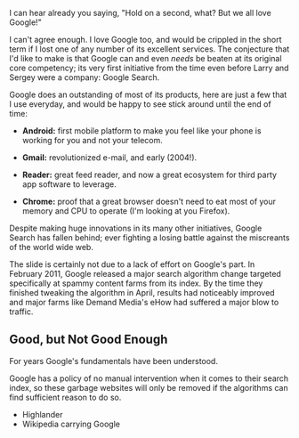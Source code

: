 I can hear already you saying, "Hold on a second, what? But we all love Google!"

I can't agree enough. I love Google too, and would be crippled in the short term if I lost one of any number of its excellent services. The conjecture that I'd like to make is that Google can and even *needs* be beaten at its original core competency; its very first initiative from the time even before Larry and Sergey were a company: Google Search.

Google does an outstanding of most of its products, here are just a few that I use everyday, and would be happy to see stick around until the end of time:

* **Android:** first mobile platform to make you feel like your phone is working for you and not your telecom.

* **Gmail:** revolutionized e-mail, and early (2004!).

* **Reader:** great feed reader, and now a great ecosystem for third party app software to leverage.

* **Chrome:** proof that a great browser doesn't need to eat most of your memory and CPU to operate (I'm looking at you Firefox).

Despite making huge innovations in its many other initiatives, Google Search has fallen behind; ever fighting a losing battle against the miscreants of the world wide web.

The slide is certainly not due to a lack of effort on Google's part. In February 2011, Google released a major search algorithm change targeted specifically at spammy content farms from its index. By the time they finished tweaking the algorithm in April, results had noticeably improved and major farms like Demand Media's eHow had suffered a major blow to traffic.

Good, but Not Good Enough
-------------------------

For years Google's fundamentals have been understood.

Google has a policy of no manual intervention when it comes to their search index, so these garbage websites will only be removed if the algorithms can find sufficient reason to do so.

* Highlander
* Wikipedia carrying Google
